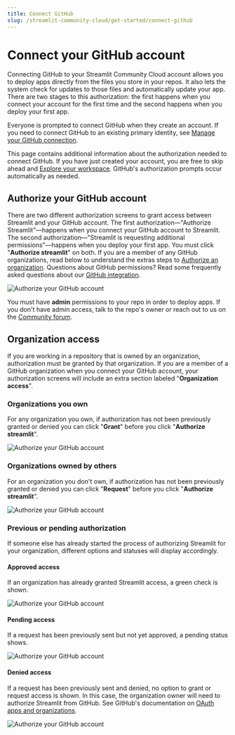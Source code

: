 ```yaml
---
title: Connect GitHub
slug: /streamlit-community-cloud/get-started/connect-github
---
```


# Connect your GitHub account

Connecting GitHub to your Streamlit Community Cloud account allows you to deploy apps directly from the files you store in your repos. It also lets the system check for updates to those files and automatically update your app. There are two stages to this authorization: the first happens when you connect your account for the first time and the second happens when you deploy your first app.

Everyone is prompted to connect GitHub when they create an account. If you need to connect GitHub to an existing primary identity, see [Manage your GitHub connection](/streamlit-community-cloud/manage-your-account/manage-your-github-connection).

This page contains additional information about the authorization needed to connect GitHub. If you have just created your account, you are free to skip ahead and [Explore your workspace](/streamlit-community-cloud/get-started/workspace). GitHub's authorization prompts occur automatically as needed.

## Authorize your GitHub account

There are two different authorization screens to grant access between Streamlit and your GitHub account. The first authorization&mdash;"Authorize Streamlit"&mdash;happens when you connect your GitHub account to Streamlit. The second authorization&mdash;"Streamlit is requesting additional permissions"&mdash;happens when you deploy your first app. You must click "**Authorize streamlit**" on both. If you are a member of any GitHub organizations, read below to understand the extras steps to [Authorize an organization](#authorize-an-organization). Questions about GitHub permissions? Read some frequently asked questions about our [GitHub integration](/streamlit-community-cloud/troubleshooting#github-integration).

<Image alt="Authorize your GitHub account" src="/images/streamlit-community-cloud/GitHub-auth-none.png" />

<Important>

You must have **admin** permissions to your repo in order to deploy apps. If you don't have admin access, talk to the repo's owner or reach out to us on the [Community forum](https://discuss.streamlit.io/).

</Important>

## Organization access

If you are working in a repository that is owned by an organization, authorization must be granted by that organization. If you are a member of a GitHub organization when you connect your GitHub account, your authorization screens will include an extra section labeled "**Organization access**".

### Organizations you own

For any organization you own, if authorization has not been previously granted or denied you can click "**Grant**" before you click "**Authorize streamlit**".

<Image alt="Authorize your GitHub account" src="/images/streamlit-community-cloud/GitHub-auth-grant.png" />

### Organizations owned by others

For an organization you don't own, if authorization has not been previously granted or denied you can click "**Request**" before you click "**Authorize streamlit**".

<div style={{ maxWidth: '80%', margin: 'auto' }}>
<Image alt="Authorize your GitHub account" src="/images/streamlit-community-cloud/GitHub-auth-request-XL.png" />
</div>

### Previous or pending authorization

If someone else has already started the process of authorizing Streamlit for your organization, different options and statuses will display accordingly.

#### Approved access

If an organization has already granted Streamlit access, a green check is shown.

<div style={{ maxWidth: '60%', margin: 'auto' }}>
<Image alt="Authorize your GitHub account" src="/images/streamlit-community-cloud/GitHub-auth-granted-XL.png" clean />
</div>

#### Pending access

If a request has been previously sent but not yet approved, a pending status shows.

<div style={{ maxWidth: '60%', margin: 'auto' }}>
<Image alt="Authorize your GitHub account" src="/images/streamlit-community-cloud/GitHub-auth-pending-XL.png" clean />
</div>

#### Denied access

If a request has been previously sent and denied, no option to grant or request access is shown. In this case, the organization owner will need to authorize Streamlit from GitHub. See GitHub's documentation on [OAuth apps and organizations](https://docs.github.com/en/apps/oauth-apps/using-oauth-apps/authorizing-oauth-apps#oauth-apps-and-organizations).

<div style={{ maxWidth: '60%', margin: 'auto' }}>
<Image alt="Authorize your GitHub account" src="/images/streamlit-community-cloud/GitHub-auth-denied-XL.png" clean />
</div>
